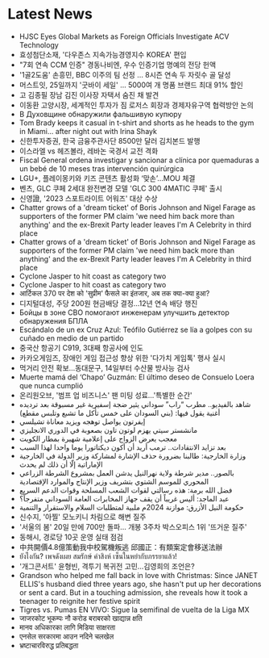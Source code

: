 # Latest News
-  HJSC Eyes Global Markets as Foreign Officials Investigate ACV Technology
-  효성첨단소재, '다우존스 지속가능경영지수 KOREA' 편입
-  "7회 연속 CCM 인증" 경동나비엔, 우수 인증기업 명예의 전당 헌액
-  '1골2도움' 손흥민, BBC 이주의 팀 선정 … 8시즌 연속 두 자릿수 골 달성
-  머스트잇, 25일까지 '굿바이 세일' ... 5000여 개 명품 브랜드 최대 91% 할인
-  고 김종필 장남 김진 이사장 자택서 숨진 채 발견
-  이동환 고양시장, 세계적인 투자가 짐 로저스 회장과 경제자유구역 협력방안 논의
-  В Духовщине обнаружили фальшивую купюру
-  Tom Brady keeps it casual in t-shirt and shorts as he heads to the gym in Miami... after night out with Irina Shayk
-  신한투자증권, 한국 금융주관사단 8500만 달러 김치본드 발행
-  이스라엘 vs 헤즈볼라, 레바논 국경서 교전 격화
-  Fiscal General ordena investigar y sancionar a clínica por quemaduras a un bebé de 10 meses tras intervención quirúrgica
-  LGU+, 플레이몽키와 키즈 콘텐츠 활성화 ‘맞손’…MOU 체결
-  벤츠, GLC 쿠페 2세대 완전변경 모델 'GLC 300 4MATIC 쿠페' 출시
-  신영證, '2023 스포트라이트 어워즈' 대상 수상
-  Chatter grows of a 'dream ticket' of Boris Johnson and Nigel Farage as supporters of the former PM claim 'we need him back more than anything' and the ex-Brexit Party leader leaves I'm A Celebrity in third place
-  Chatter grows of a 'dream ticket' of Boris Johnson and Nigel Farage as supporters of the former PM claim 'we need him back more than anything' and the ex-Brexit Party leader leaves I'm A Celebrity in third place
-  Cyclone Jasper to hit coast as category two
-  Cyclone Jasper to hit coast as category two
-  आर्टिकल 370 पर देश को 'सुप्रीम' फैसले का इंतजार, अब तक क्या-क्या हुआ?
-  디지털대성, 주당 200원 현금배당 결정…12년 연속 배당 행진
-  Бойцы в зоне СВО помогают инженерам улучшить детектор обнаружения БПЛА
-  Escándalo de un ex Cruz Azul: Teófilo Gutiérrez se lía a golpes con su cuñado en medio de un partido
-  중국산 항공기 C919, 3대째 항공사에 인도
-  카카오게임즈, 장애인 게임 접근성 향상 위한 '다가치 게임톡' 행사 실시
-  먹거리 안전 확보…동대문구, 14일부터 수산물 방사능 검사
-  Muerte mamá del ‘Chapo’ Guzmán: El último deseo de Consuelo Loera que nunca cumplió
-  온리원오브, '범프 업 비즈니스' 팬 미팅 성료…'특별한 순간'
-  شاهد بالفيديو.. مطرب “راب” سوداني يثير ضجة إسفيرية غير مسبوقة بعد ترديده أغنية يقول فيها: (بني السودان على خمس تأكل ما تشبع وتلبس مقطع)
-  إيفرتون يواصل توهجه ويزيد معاناة تشيلسي
-  مانشستر سيتي يهزم لوتون تاون بصعوبة في الدوري الانجليزي
-  معجب يعرض الزواج على إعلامية شهيرة بمطار الكويت
-  بعد تزايد الانتقادات.. ترمب أريد أن أكون ديكتاتورا يوما واحدا لهذا السبب
-  وزارة الخارجية: طالبنا بضرورة حذف الإشارة لمشاركة وزير الدولة في الخارجية الإماراتية إلّا أن ذلك لم يحدث
-  بالصور.. مدير شرطة ولاية نهرالنيل يدشن العمل بمشروع الشرطة الزراعي المحوري للموسم الشتوي بتشريف وزير الإنتاج والموارد الإقتصادية
-  فضل الله برمة: هذه رسالتي لقوات الشعب المسلحة وقوات الدعم السريع
-  عبد الماجد: أليس غريباً أن يقف جهاز المخابرات العامة السوداني متفرجاً؟
-  حكومة النيل الأزرق: موازنة 2024م ملبية لمتطلبات السلام والاستقرار والتنمية
-  신수지, '아찔' 모노키니 차림으로 해변 질주
-  '서울의 봄' 20일 만에 700만 돌파… 개봉 3주차 박스오피스 1위 '뜨거운 질주'
-  동해시, 경로당 10곳 운영 실태 점검
-  中共開價4.8億策動我中校駕機叛逃 邱國正：有類案定會移送法辦
-  ยังไงกัน? เพจดังเผย สมรักษ์ คำสิงห์ เซ็นในหย่ากับภรรยาแล้ว!
-  '개그콘서트' 윤형빈, 격투기 복귀전 고민…김영희의 조언은?
-  Grandson who helped me fall back in love with Christmas: Since JANET ELLIS's husband died three years ago, she hasn't put up her decorations or sent a card. But in a touching admission, she reveals how it took a teenager to reignite her festive spirit
-  Tigres vs. Pumas EN VIVO: Sigue la semifinal de vuelta de la Liga MX
-  जाजरकोट भूकम्पः नौ करोड बराबरको खाद्यान्न क्षति
-  मानव अधिकारका लागि मिडिया साक्षरता
-  एनसेल सरकारमा आउन नदिने चलखेल
-  भ्रष्टाचारविरुद्ध प्रतिबद्धता
